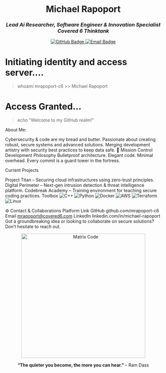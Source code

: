 <!-- 
     README.md 
     Repo: https://github.com/mrapoport-c6/
     Author: Michael Rapoport
     Role: Lead Software Engineer & Solutions Architect @ Covered 6 Security, Moorpark, CA
-->

<h1 align="center">Michael Rapoport</h1>
<h3 align="center">
  <em>Lead Ai Researcher, Software Engineer &amp; Innovation Specialist <br />Covered 6 Thinktank</em>
</h3>

<p align="center">
  <a href="https://github.com/mrapoport-c6">
    <img src="https://img.shields.io/badge/GitHub-mrapoport--c6-informational?style=flat&logo=github&logoColor=white&color=282a36" alt="GitHub Badge"/>
  </a>
  <a href="mailto:mrapoport@covered6.com">
    <img src="https://img.shields.io/badge/Email-michael.rapoport%40covered6.com-blue?style=flat" alt="Email Badge"/>
  </a>
</p>

# Initiating identity and access server....
> whoami
mrapoport-c6 >> Michael Rapoport

# Access Granted...
> echo "Welcome to my GitHub realm!"

About Me:

Cybersecurity & code are my bread and butter.
Passionate about creating robust, secure systems and advanced solutions.
Merging development artistry with security best practices to keep data safe.
🔰 Mission Control
Development Philosophy
Bulletproof architecture. Elegant code. Minimal overhead.
Every commit is a guard tower in the fortress.

Current Projects

Project Titan – Securing cloud infrastructures using zero-trust principles.
Digital Perimeter – Next-gen intrusion detection & threat intelligence platform.
Codebreak Academy – Training environment for teaching secure coding practices.
Toolbox
<img src="https://img.shields.io/badge/Code-C++-blue?style=flat&logo=c%2B%2B" alt="C++"/> <img src="https://img.shields.io/badge/Code-Python-blue?style=flat&logo=python" alt="Python"/> <img src="https://img.shields.io/badge/Tools-Docker-blue?style=flat&logo=docker" alt="Docker"/> <img src="https://img.shields.io/badge/Cloud-AWS-blue?style=flat&logo=amazon-aws" alt="AWS"/> <img src="https://img.shields.io/badge/Infra-Terraform-blue?style=flat&logo=terraform" alt="Terraform"/> <img src="https://img.shields.io/badge/OS-Linux-blue?style=flat&logo=linux" alt="Linux"/>

⚙️ Contact & Collaborations
Platform	Link
GitHub	github.com/mrapoport-c6
Email	mrapoport@covered6.com
LinkedIn	linkedin.com/in/michael-rapoport <!-- Add your LinkedIn link -->
Got a groundbreaking idea or looking to collaborate on secure solutions?
Don’t hesitate to reach out.

<p align="center"> <img src="https://user-images.githubusercontent.com/2332715/183760150-d8b2f8c0-588d-4221-95a3-85cfc3d28cef.png" alt="Matrix Code" width="400" /> </p> <p align="center"> <b>“The quieter you become, the more you can hear.”</b> – Ram Dass </p>
